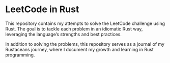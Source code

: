# LeetCode in Rust

This repository contains my attempts to solve the LeetCode challenge using Rust. The goal is to tackle each problem in an idiomatic Rust way, leveraging the language’s strengths and best practices.

In addition to solving the problems, this repository serves as a journal of my Rustaceans journey, where I document my growth and learning in Rust programming.
